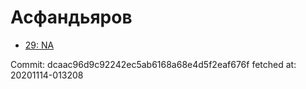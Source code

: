 # Асфандьяров
- [29: NA](29.md)

Commit: dcaac96d9c92242ec5ab6168a68e4d5f2eaf676f
 fetched at: 20201114-013208

